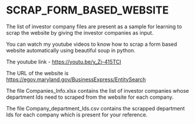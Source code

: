 # SCRAP_FORM_BASED_WEBSITE
The list of investor company files are present as a sample for learning to scrap the website by giving the investor companies as input.

You can watch my youtube videos to know how to scrap a form based website automatically using beautiful soup in python. 

The youtube link - https://youtu.be/y_Zi-415TCI

The URL of the website is https://egov.maryland.gov/BusinessExpress/EntitySearch

The file Companies_Info.xlsx contains the list of investor companies whose department Ids need to scraped from the website for each company.

The file Company_department_Ids.csv contains the scrapped department Ids for each company which is present for your reference.

